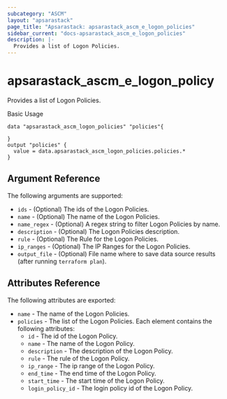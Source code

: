 ```yaml
---
subcategory: "ASCM"
layout: "apsarastack"
page_title: "Apsarastack: apsarastack_ascm_e_logon_policies"
sidebar_current: "docs-apsarastack_ascm_e_logon_policies"
description: |-
  Provides a list of Logon Policies.
---
```

# apsarastack\_ascm_e_logon_policy

Provides a list of Logon Policies.

Basic Usage

```
data "apsarastack_ascm_logon_policies" "policies"{

}
output "policies" {
  value = data.apsarastack_ascm_logon_policies.policies.*
}
```
## Argument Reference

The following arguments are supported:
* `ids` - (Optional) The ids of the Logon Policies.
* `name` - (Optional) The name of the Logon Policies.
* `name_regex` - (Optional) A regex string to filter Logon Policies by name.
* `description` - (Optional) The Logon Policies description.
* `rule` - (Optional) The Rule for the Logon Policies.
* `ip_ranges` - (Optional) The IP Ranges for the Logon Policies.
* `output_file` - (Optional) File name where to save data source results (after running `terraform plan`).

## Attributes Reference

The following attributes are exported:

* `name` - The name of the Logon Policies. 
* `policies` - The list of the Logon Policies. Each element contains the following attributes:
    * `id` - The id of the Logon Policy.
    * `name` - The name of the Logon Policy.
    * `description` - The description of the Logon Policy.
    * `rule` - The rule of the Logon Policy.
    * `ip_range` - The ip range of the Logon Policy.
    * `end_time` - The end time of the Logon Policy.
    * `start_time` - The start time of the Logon Policy.
    * `login_policy_id` - The login policy id of the Logon Policy.

